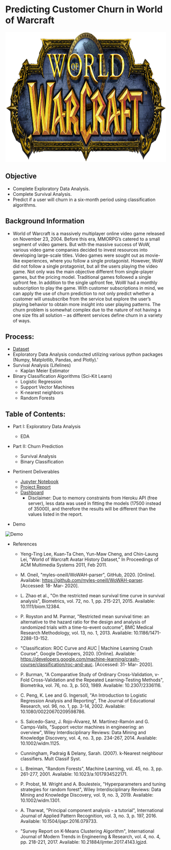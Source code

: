 # Predicting Customer Churn in World of Warcraft

<p align="center">
  <img width="600" height="406" src="assets/World_of_Warcraft_logo.jpg">
</p>



## Objective
* Complete Exploratory Data Analysis.
* Complete Survival Analysis.
* Predict if a user will churn in a six-month period using classification algorithms.

## Background Information
* World of Warcraft is a massively multiplayer online video game released on November 23, 2004. Before this era, MMORPG’s catered to a small segment of video gamers. But with the massive success of WoW, various video game companies decided to invest resources into developing large-scale titles. Video games were sought out as movie-like experiences, where you follow a single protagonist. However, WoW did not follow a single protagonist, but all the users playing the video game. Not only was the main objective different from single-player games, but the pricing model. Traditional games followed a single upfront fee. In addition to the single upfront fee, WoW had a monthly subscription to play the game. With customer subscriptions in mind, we can apply the use of churn prediction to not only predict whether a customer will unsubscribe from the service but explore the user’s playing behavior to obtain more insight into user playing patterns. The churn problem is somewhat complex due to the nature of not having a one size fits all solution – as different services define churn in a variety of ways.

## Process:
* [Dataset](https://www.kaggle.com/mylesoneill/warcraft-avatar-history)
* Exploratory Data Analysis conducted utilizing various python packages (Numpy, Matplotlib, Pandas, and Plotly).'
* Survival Analysis (Lifelines)
    * Kaplan Meier Estimator
* Binary Classification Algorithms (Sci-Kit Learn)
    * Logistic Regression
    * Support Vector Machines
    * K-nearest neighbors
    * Random Forests



## Table of Contents:
* Part I: Exploratory Data Analysis
    * EDA
* Part II: Churn Prediction
    * Survival Analysis
    * Binary Classification
    
* Pertinent Deliverables
	* [Jupyter Notebook](https://github.com/SulmanK/Customer-Churn-in-World-of-Warcraft/blob/master/Customer%20Churn%20in%20World%20of%20Warcraft.ipynb)
	* [Project Report](https://github.com/SulmanK/Customer-Churn-in-World-of-Warcraft/blob/master/Customer%20Churn%20in%20World%20of%20Warcraft_Report.pdf)
	* [Dashboard](http://customer-churn-in-wow-app.us-east-1.elasticbeanstalk.com/)
		* Disclaimer: Due to memory constraints from Heroku API (free server), less data was used in fitting the models (17500 instead of 35000), and therefore the results will be different than the values listed in the report.  

* Demo

![Demo](http://g.recordit.co/cP2HP5rip2.gif)

* References
	* Yeng-Ting Lee, Kuan-Ta Chen, Yun-Maw Cheng, and Chin-Laung Lei, "World of Warcraft Avatar History Dataset," In Proceedings of ACM Multimedia Systems 2011, Feb 2011. 
	
	* M. Oneil, "myles-oneill/WoWAH-parser", GitHub, 2020. [Online]. Available: https://github.com/myles-oneill/WoWAH-parser. [Accessed: 18- Mar- 2020]. 

	*  L. Zhao et al., "On the restricted mean survival time curve in survival analysis", Biometrics, vol. 72, no. 1, pp. 215-221, 2015. Available: 10.1111/biom.12384. 

	*  P. Royston and M. Parmar, "Restricted mean survival time: an alternative to the hazard ratio for the design and analysis of randomized trials with a time-to-event outcome", BMC Medical Research Methodology, vol. 13, no. 1, 2013. Available: 10.1186/1471-2288-13-152. 

	*  "Classification: ROC Curve and AUC |  Machine Learning Crash Course", Google Developers, 2020. [Online]. Available: https://developers.google.com/machine-learning/crash-course/classification/roc-and-auc. [Accessed: 31- Mar- 2020]. 

	* P. Burman, "A Comparative Study of Ordinary Cross-Validation, v-Fold Cross-Validation and the Repeated Learning-Testing Methods", Biometrika, vol. 76, no. 3, p. 503, 1989. Available: 10.2307/2336116. 

	* C. Peng, K. Lee and G. Ingersoll, "An Introduction to Logistic Regression Analysis and Reporting", The Journal of Educational Research, vol. 96, no. 1, pp. 3-14, 2002. Available: 10.1080/00220670209598786. 

	* S. Salcedo-Sanz, J. Rojo-Álvarez, M. Martínez-Ramón and G. Camps-Valls, "Support vector machines in engineering: an overview", Wiley Interdisciplinary Reviews: Data Mining and Knowledge Discovery, vol. 4, no. 3, pp. 234-267, 2014. Available: 10.1002/widm.1125. 

	* Cunningham, Padraig & Delany, Sarah. (2007). k-Nearest neighbour classifiers. Mult Classif Syst. 

	* L. Breiman, "Random Forests", Machine Learning, vol. 45, no. 3, pp. 261-277, 2001. Available: 10.1023/a:1017934522171. 

	* P. Probst, M. Wright and A. Boulesteix, "Hyperparameters and tuning strategies for random forest", Wiley Interdisciplinary Reviews: Data Mining and Knowledge Discovery, vol. 9, no. 3, 2019. Available: 10.1002/widm.1301. 

	* A. Tharwat, "Principal component analysis - a tutorial", International Journal of Applied Pattern Recognition, vol. 3, no. 3, p. 197, 2016. Available: 10.1504/ijapr.2016.079733. 

	* "Survey Report on K-Means Clustering Algorithm", International Journal of Modern Trends in Engineering & Research, vol. 4, no. 4, pp. 218-221, 2017. Available: 10.21884/ijmter.2017.4143.lgjzd. 

